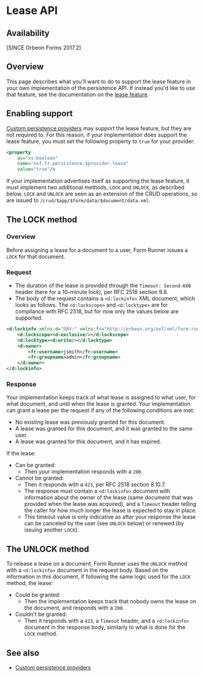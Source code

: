 # Lease API

## Availability

[SINCE Orbeon Forms 2017.2]

## Overview

This page describes what you'll want to do to support the lease feature in your own implementation of the persistence API. If instead you'd like to *use* that feature, see the documentation on the [lease feature](/form-runner/feature/lease.md).

## Enabling support

[Custom persistence providers](custom-persistence-providers.md) may support the lease feature, but they are not required to. For this reason, if your implementation does support the lease feature, you must set the following property to `true` for your provider:

```xml
<property 
    as="xs:boolean" 
    name="oxf.fr.persistence.$provider.lease"                            
    value="true"/>
```

If your implementation advertises itself as supporting the lease feature, it must implement two additional methods, `LOCK` and `UNLOCK`, as described below. `LOCK` and `UNLOCK` are seen as an extension of the CRUD operations, so are issued to `/crud/$app/$form/data/$document/data.xml`.

## The LOCK method

### Overview

Before assigning a lease for a document to a user, Form Runner issues a `LOCK` for that document.

### Request

- The duration of the lease is provided through the `Timeout: Second-600` header (here for a 10-minute lock), per RFC 2518 section 9.8.
- The body of the request contains a `<d:lockinfo>` XML document, which looks as follows. The `<d:lockscope>` and `<d:locktype>` are for compliance with RFC 2518, but for now only the values below are supported.

```xml
<d:lockinfo xmlns:d="DAV:" xmlns:fr="http://orbeon.org/oxf/xml/form-runner">
    <d:lockscope><d:exclusive/></d:lockscope>
    <d:locktype><d:write/></d:locktype>
    <d:owner>
        <fr:username>jsmith</fr:username>
        <fr:groupname>admin</fr:groupname>
    </d:owner>
</d:lockinfo>
```

### Response

Your implementation keeps track of what lease is assigned to what user, for what document, and until when the lease is granted. Your implementation can grant a lease per the request if any of the following conditions are met:

- No existing lease was previously granted for this document.
- A lease was granted for this document, and it was granted to the same user.
- A lease was granted for this document, and it has expired.

If the lease:

- Can be granted:
    - Then your implementation responds with a `200`.
- Cannot be granted:
    - Then it responds with a `423`, per RFC 2518 section 8.10.7.
    - The response must contain a `<d:lockinfo>` document with information about the owner of the lease (same document that was provided when the lease was acquired), and a `Timeout` header telling the caller for how much longer the lease is expected to stay in place.
    - This timeout value is only indicative as after your response the lease can be canceled by the user (see `UNLOCK` below) or renewed (by issuing another `LOCK`).

## The UNLOCK method

To release a lease on a document, Form Runner uses the `UNLOCK` method with a `<d:lockinfo>` document in the request body. Based on the information in this document, if following the same logic used for the `LOCK` method, the lease:

- Could be granted:
    - Then the implementation keeps track that nobody owns the lease on the document, and responds with a `200`.
- Couldn't be granted:
    - Then it responds with a `423`, a `Timeout` header, and a `<d:lockinfo>` document in the response body, similarly to what is done for the `LOCK` method.

## See also

- [Custom persistence providers](custom-persistence-providers.md)
